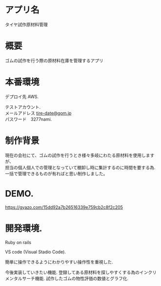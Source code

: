 # アプリ名
タイヤ試作原材料管理

# 概要
ゴムの試作を行う際の原材料在庫を管理するアプリ

# 本番環境
デプロイ先 AWS. 

 テストアカウント.  
 メールアドレス  tire-date@gom.jp  
 パスワード　3277nami. 
               
# 制作背景
現在の会社にて、ゴムの試作を行うとき様々多岐にわたる原材料を使用しますが、  
担当の個人個人での管理となっていて棚卸し時に集計するのに時間を要する為. 
一括で管理できるものが有ればと思い制作しました。  

# DEMO. 
https://gyazo.com/15dd92a7b26516339e759cb2c8f2c205

# 開発環境. 
Ruby on rails

VS code (Visual Stadio Code). 

簡単に操作できるようにわかりやすい操作性を重視した. 

今後実装していきたい機能. 
登録してある原材料を探しやすくする為のインクリメンタルサーチ機能. 
試作したゴムの物性評価の数値とグラフ化. 
